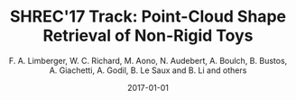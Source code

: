 ---
title: "SHREC'17 Track: Point-Cloud Shape Retrieval of Non-Rigid Toys"
author: "F. A. Limberger, W. C. Richard, M. Aono, N. Audebert, A. Boulch, B. Bustos, A. Giachetti, A. Godil, B. Le Saux and B. Li and others"
collection: publications
permalink:
date: 2017-01-01
type: conference
venue: '10th Eurographics workshop on 3D Object retrieval, 3DOR	conference'
venue2: 
venue3:
paperurl: 'https://diglib.eg.org/handle/10.2312/3dor20171056'
arxivurl: 
halurl: 
codeurl: 
mediumurl: 
blogurl: 
pdfurl: 'https://aboulch.github.io/files/2017_3dor-shrec-toys.pdf'
slidesurl: 
teaser: '2017-3DOR-SHREC-toys.png'
note:
noteimportant: 
---